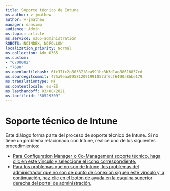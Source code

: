 ```yaml
---
title: Soporte técnico de Intune
ms.author: v-jmathew
author: v-jmathew
manager: dansimp
audience: Admin
ms.topic: article
ms.service: o365-administration
ROBOTS: NOINDEX, NOFOLLOW
localization_priority: Normal
ms.collection: Adm_O365
ms.custom:
- "6700002"
- "7680"
ms.openlocfilehash: 6fc37fc2c80387f8ea991bc3b3d1ae88618057cd
ms.sourcegitcommit: 475a9eaa095812091991857df6cf6490a8bbe179
ms.translationtype: MT
ms.contentlocale: es-ES
ms.lasthandoff: 03/08/2021
ms.locfileid: "50529309"
---
```

# <a name="intune-support"></a>Soporte técnico de Intune

Este diálogo forma parte del proceso de soporte técnico de Intune. Si no tiene un problema relacionado con Intune, realice uno de los siguientes procedimientos:

- [Para Configuration Manager o Co-Management soporte técnico, haga clic en este vínculo y seleccione el icono correspondiente.](https://endpoint.microsoft.com/#blade/Microsoft_Intune_DeviceSettings/SupportMenu/helpSupport)
- [Para los problemas que no son de Intune, los problemas del administrador que no son de punto de conexión siguen este vínculo y, a continuación, haz clic en el botón de ayuda en la esquina superior derecha del portal de administración.](https://admin.microsoft.com/Adminportal/Home?source=applauncher#/support/requests)

